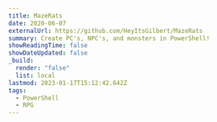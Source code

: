 ```yaml
---
title: MazeRats
date: 2020-06-07
externalUrl: https://github.com/HeyItsGilbert/MazeRats
summary: Create PC's, NPC's, and monsters in PowerShell!
showReadingTime: false
showDateUpdated: false
_build:
  render: "false"
  list: local
lastmod: 2023-01-17T15:12:42.642Z
tags:
  - PowerShell
  - RPG
---
```

